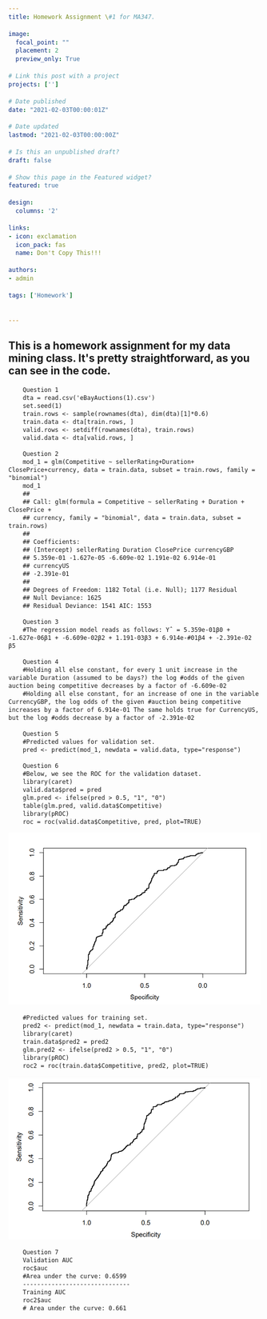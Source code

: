 ```yaml
---
title: Homework Assignment \#1 for MA347.

image:
  focal_point: ""
  placement: 2
  preview_only: True

# Link this post with a project
projects: ['']

# Date published
date: "2021-02-03T00:00:01Z"

# Date updated
lastmod: "2021-02-03T00:00:00Z"

# Is this an unpublished draft?
draft: false

# Show this page in the Featured widget?
featured: true

design:
  columns: '2'

links:
- icon: exclamation
  icon_pack: fas
  name: Don't Copy This!!!

authors:
- admin

tags: ['Homework']


---
```


## This is a homework assignment for my data mining class. It's pretty straightforward, as you can see in the code.
        Question 1
        dta = read.csv('eBayAuctions(1).csv')
        set.seed(1)
        train.rows <- sample(rownames(dta), dim(dta)[1]*0.6)
        train.data <- dta[train.rows, ]
        valid.rows <- setdiff(rownames(dta), train.rows)
        valid.data <- dta[valid.rows, ]

        Question 2
        mod_1 = glm(Competitive ~ sellerRating+Duration+ ClosePrice+currency, data = train.data, subset = train.rows, family = "binomial")
        mod_1
        ##
        ## Call: glm(formula = Competitive ~ sellerRating + Duration + ClosePrice +
        ## currency, family = "binomial", data = train.data, subset = train.rows)
        ##
        ## Coefficients:
        ## (Intercept) sellerRating Duration ClosePrice currencyGBP
        ## 5.359e-01 -1.627e-05 -6.609e-02 1.191e-02 6.914e-01
        ## currencyUS
        ## -2.391e-01
        ##
        ## Degrees of Freedom: 1182 Total (i.e. Null); 1177 Residual
        ## Null Deviance: 1625
        ## Residual Deviance: 1541 AIC: 1553

        Question 3
        #The regression model reads as follows: Yˆ = 5.359e-01β0 + -1.627e-06β1 + -6.609e-02β2 + 1.191-03β3 + 6.914e-#01β4 + -2.391e-02 β5

        Question 4
        #Holding all else constant, for every 1 unit increase in the variable Duration (assumed to be days?) the log #odds of the given auction being competitive decreases by a factor of -6.609e-02
        #Holding all else constant, for an increase of one in the variable CurrencyGBP, the log odds of the given #auction being competitive increases by a factor of 6.914e-01 The same holds true for CurrencyUS, but the log #odds decrease by a factor of -2.391e-02

        Question 5
        #Predicted values for validation set.
        pred <- predict(mod_1, newdata = valid.data, type="response")

        Question 6
        #Below, we see the ROC for the validation dataset.
        library(caret)
        valid.data$pred = pred
        glm.pred <- ifelse(pred > 0.5, "1", "0")
        table(glm.pred, valid.data$Competitive)
        library(pROC)
        roc = roc(valid.data$Competitive, pred, plot=TRUE)
<img src="featured.png">

        #Predicted values for training set.
        pred2 <- predict(mod_1, newdata = train.data, type="response")
        library(caret)
        train.data$pred2 = pred2
        glm.pred2 <- ifelse(pred2 > 0.5, "1", "0")
        library(pROC)
        roc2 = roc(train.data$Competitive, pred2, plot=TRUE)
<img src="roc2.png">

        Question 7
        Validation AUC
        roc$auc
        #Area under the curve: 0.6599
        ------------------------------
        Training AUC
        roc2$auc
        # Area under the curve: 0.661
